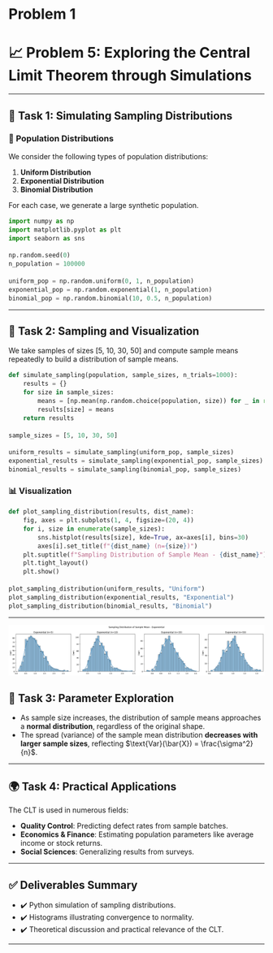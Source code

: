 # Problem 1

# 📈 Problem 5: Exploring the Central Limit Theorem through Simulations

---

## 🎯 Task 1: Simulating Sampling Distributions

### 🔢 Population Distributions

We consider the following types of population distributions:

1. **Uniform Distribution**
2. **Exponential Distribution**
3. **Binomial Distribution**

For each case, we generate a large synthetic population.

```python
import numpy as np
import matplotlib.pyplot as plt
import seaborn as sns

np.random.seed(0)
n_population = 100000

uniform_pop = np.random.uniform(0, 1, n_population)
exponential_pop = np.random.exponential(1, n_population)
binomial_pop = np.random.binomial(10, 0.5, n_population)
```

---

## 🧪 Task 2: Sampling and Visualization

We take samples of sizes \[5, 10, 30, 50] and compute sample means repeatedly to build a distribution of sample means.

```python
def simulate_sampling(population, sample_sizes, n_trials=1000):
    results = {}
    for size in sample_sizes:
        means = [np.mean(np.random.choice(population, size)) for _ in range(n_trials)]
        results[size] = means
    return results

sample_sizes = [5, 10, 30, 50]

uniform_results = simulate_sampling(uniform_pop, sample_sizes)
exponential_results = simulate_sampling(exponential_pop, sample_sizes)
binomial_results = simulate_sampling(binomial_pop, sample_sizes)
```

### 📊 Visualization

```python
def plot_sampling_distribution(results, dist_name):
    fig, axes = plt.subplots(1, 4, figsize=(20, 4))
    for i, size in enumerate(sample_sizes):
        sns.histplot(results[size], kde=True, ax=axes[i], bins=30)
        axes[i].set_title(f"{dist_name} (n={size})")
    plt.suptitle(f"Sampling Distribution of Sample Mean - {dist_name}")
    plt.tight_layout()
    plt.show()

plot_sampling_distribution(uniform_results, "Uniform")
plot_sampling_distribution(exponential_results, "Exponential")
plot_sampling_distribution(binomial_results, "Binomial")
```

---

![alt text](image.png)

## 🔬 Task 3: Parameter Exploration

- As sample size increases, the distribution of sample means approaches a **normal distribution**, regardless of the original shape.
- The spread (variance) of the sample mean distribution **decreases with larger sample sizes**, reflecting $\text{Var}(\bar{X}) = \frac{\sigma^2}{n}$.

---

## 🌍 Task 4: Practical Applications

The CLT is used in numerous fields:

- **Quality Control**: Predicting defect rates from sample batches.
- **Economics & Finance**: Estimating population parameters like average income or stock returns.
- **Social Sciences**: Generalizing results from surveys.

---

## ✅ Deliverables Summary

- ✔️ Python simulation of sampling distributions.
- ✔️ Histograms illustrating convergence to normality.
- ✔️ Theoretical discussion and practical relevance of the CLT.

---
